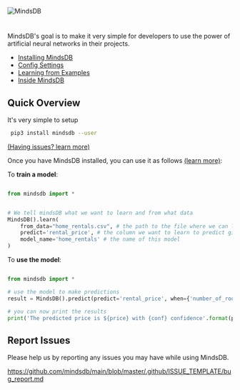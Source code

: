
![MindsDB](https://raw.githubusercontent.com/mindsdb/main/master/mindsdb/proxies/web/static/img/logo1gw.png "MindsDB")

#




MindsDB's goal is to make it very simple for developers to use the power of artificial neural networks in their projects. 


* [Installing MindsDB](docs/Installing.md)
* [Config Settings](docs/Config.md)
* [Learning from Examples](docs/examples/basic/README.md)
* [Inside MindsDB](docs/InsideMindsDB.md)



## Quick Overview

It's very simple to setup 

```bash
 pip3 install mindsdb --user
```

[(Having issues? learn more)](docs/Installing.md)

Once you have MindsDB installed, you can use it as follows [(learn more)](docs/examples/basic/README.md):


To **train a model**:



```python

from mindsdb import *


# We tell mindsDB what we want to learn and from what data
MindsDB().learn(
    from_data="home_rentals.csv", # the path to the file where we can learn from, (note: can be url)
    predict='rental_price', # the column we want to learn to predict given all the data in the file
    model_name='home_rentals' # the name of this model
)

```


To **use the model**:


```python

from mindsdb import *

# use the model to make predictions
result = MindsDB().predict(predict='rental_price', when={'number_of_rooms': 2,'number_of_bathrooms':1, 'sqft': 1190}, model_name='home_rentals')

# you can now print the results
print('The predicted price is ${price} with {conf} confidence'.format(price=result.predicted_values[0]['rental_price'], conf=result.predicted_values[0]['prediction_confidence']))

```

## Report Issues

Please help us by reporting any issues you may have while using MindsDB.

https://github.com/mindsdb/main/blob/master/.github/ISSUE_TEMPLATE/bug_report.md
